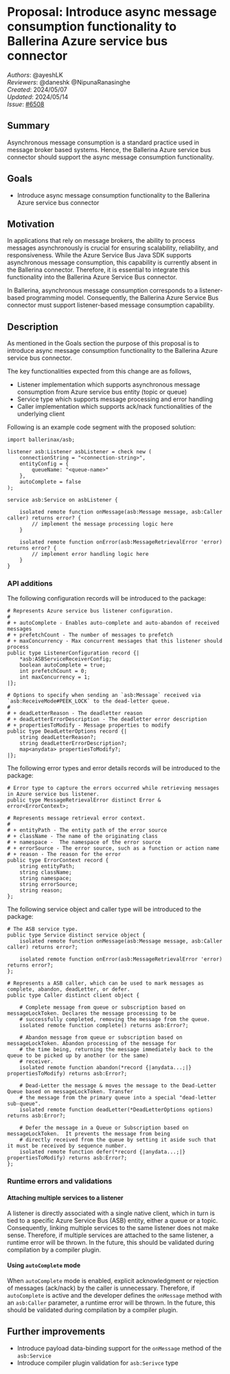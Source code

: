 # Proposal: Introduce async message consumption functionality to Ballerina Azure service bus connector

_Authors_: @ayeshLK \
_Reviewers_: @daneshk @NipunaRanasinghe \
_Created_: 2024/05/07 \
_Updated_: 2024/05/14 \
_Issue_: [#6508](https://github.com/ballerina-platform/ballerina-library/issues/6508)

## Summary

Asynchronous message consumption is a standard practice used in message broker based systems. Hence, the 
Ballerina Azure service bus connector should support the async message consumption functionality.

## Goals

- Introduce async message consumption functionality to the Ballerina Azure service bus connector

## Motivation

In applications that rely on message brokers, the ability to process messages asynchronously is crucial for 
ensuring scalability, reliability, and responsiveness. While the Azure Service Bus Java SDK supports asynchronous 
message consumption, this capability is currently absent in the Ballerina connector. Therefore, it is essential to 
integrate this functionality into the Ballerina Azure Service Bus connector.

In Ballerina, asynchronous message consumption corresponds to a listener-based programming model. Consequently, 
the Ballerina Azure Service Bus connector must support listener-based message consumption capability.

## Description

As mentioned in the Goals section the purpose of this proposal is to introduce async message consumption 
functionality to the Ballerina Azure service bus connector.

The key functionalities expected from this change are as follows,

- Listener implementation which supports asynchronous message consumption from Azure service bus entity (topic or queue)
- Service type which supports message processing and error handling
- Caller implementation which supports ack/nack functionalities of the underlying client

Following is an example code segment with the proposed solution:

```ballerina
import ballerinax/asb;

listener asb:Listener asbListener = check new (
    connectionString = "<connection-string>",
    entityConfig = {
        queueName: "<queue-name>"
    },
    autoComplete = false
);

service asb:Service on asbListener {

    isolated remote function onMessage(asb:Message message, asb:Caller caller) returns error? {
        // implement the message processing logic here
    }

    isolated remote function onError(asb:MessageRetrievalError 'error) returns error? {
        // implement error handling logic here
    }
}
```

### API additions

The following configuration records will be introduced to the package:

```ballerina
# Represents Azure service bus listener configuration.
#
# + autoComplete - Enables auto-complete and auto-abandon of received messages 
# + prefetchCount - The number of messages to prefetch  
# + maxConcurrency - Max concurrent messages that this listener should process
public type ListenerConfiguration record {|
    *asb:ASBServiceReceiverConfig;
    boolean autoComplete = true;
    int prefetchCount = 0;
    int maxConcurrency = 1;
|};

# Options to specify when sending an `asb:Message` received via `asb:ReceiveMode#PEEK_LOCK` to the dead-letter queue.
#
# + deadLetterReason - The deadletter reason
# + deadLetterErrorDescription - The deadletter error description
# + propertiesToModify - Message properties to modify
public type DeadLetterOptions record {|
    string deadLetterReason?;
    string deadLetterErrorDescription?;
    map<anydata> propertiesToModify?;
|};
```

The following error types and error details records will be introduced to the package:

```ballerina
# Error type to capture the errors occurred while retrieving messages in Azure service bus listener.
public type MessageRetrievalError distinct Error & error<ErrorContext>;

# Represents message retrieval error context.
#
# + entityPath - The entity path of the error source  
# + className - The name of the originating class    
# + namespace -  The namespace of the error source  
# + errorSource - The error source, such as a function or action name   
# + reason - The reason for the error
public type ErrorContext record {
    string entityPath;
    string className;
    string namespace;
    string errorSource;
    string reason;
};
```

The following service object and caller type will be introduced to the package:

```ballerina
# The ASB service type.
public type Service distinct service object {
    isolated remote function onMessage(asb:Message message, asb:Caller caller) returns error?;

    isolated remote function onError(asb:MessageRetrievalError 'error) returns error?;
};

# Represents a ASB caller, which can be used to mark messages as complete, abandon, deadLetter, or defer.
public type Caller distinct client object {

    # Complete message from queue or subscription based on messageLockToken. Declares the message processing to be 
    # successfully completed, removing the message from the queue.
    isolated remote function complete() returns asb:Error?;

    # Abandon message from queue or subscription based on messageLockToken. Abandon processing of the message for 
    # the time being, returning the message immediately back to the queue to be picked up by another (or the same) 
    # receiver.
    isolated remote function abandon(*record {|anydata...;|} propertiesToModify) returns asb:Error?;

    # Dead-Letter the message & moves the message to the Dead-Letter Queue based on messageLockToken. Transfer 
    # the message from the primary queue into a special "dead-letter sub-queue".
    isolated remote function deadLetter(*DeadLetterOptions options) returns asb:Error?;

    # Defer the message in a Queue or Subscription based on messageLockToken.  It prevents the message from being 
    # directly received from the queue by setting it aside such that it must be received by sequence number.
    isolated remote function defer(*record {|anydata...;|} propertiesToModify) returns asb:Error?;
};
```

### Runtime errors and validations

#### Attaching multiple services to a listener

A listener is directly associated with a single native client, which in turn is tied to a specific Azure Service Bus (ASB) entity, either a queue or a topic. Consequently, linking multiple services to the same listener does not make sense. Therefore, if multiple services are attached to the same listener, a runtime error will be thrown. In the future, this should be validated during compilation by a compiler plugin.

#### Using `autoComplete` mode

When `autoComplete` mode is enabled, explicit acknowledgment or rejection of messages (ack/nack) by the caller is unnecessary. Therefore, if `autoComplete` is active and the developer defines the `onMessage` method with an `asb:Caller` parameter, a runtime error will be thrown. In the future, this should be validated during compilation by a compiler plugin.

## Further improvements

- Introduce payload data-binding support for the `onMessage` method of the `asb:Service`
- Introduce compiler plugin validation for `asb:Serivce` type
